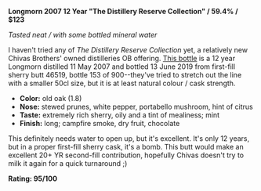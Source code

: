**Longmorn 2007 12 Year "The Distillery Reserve Collection" / 59.4% / $123**

*Tasted neat / with some bottled mineral water*

I haven't tried any of *The Distillery Reserve Collection* yet, a relatively new Chivas Brothers' owned distilleries OB offering. [This bottle](https://www.whiskybase.com/whiskies/whisky/136493/longmorn-2007) is a 12 year Longmorn distilled 11 May 2007 and bottled 13 June 2019 from first-fill sherry butt 46519, bottle 153 of 900--they've tried to stretch out the line with a smaller 50cl size, but it is at least natural colour / cask strength.

* **Color:** old oak (1.8)
* **Nose:** stewed prunes, white pepper, portabello mushroom, hint of citrus
* **Taste:** extremely rich sherry, oily and a tint of mealiness; mint 
* **Finish:** long; campfire smoke, dry fruit, chocolate

This definitely needs water to open up, but it's excellent.  It's only 12 years, but in a proper first-fill sherry cask, it's a bomb.  This butt would make an excellent 20+ YR second-fill contribution, hopefully Chivas doesn't try to milk it again for a quick turnaround ;)

**Rating: 95/100**